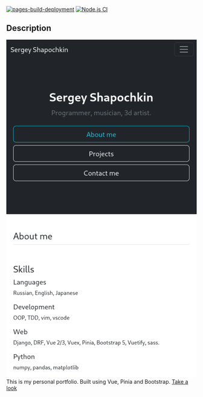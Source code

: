 [![pages-build-deployment](https://github.com/0djentd/portfolio/actions/workflows/pages/pages-build-deployment/badge.svg)](https://github.com/0djentd/portfolio/actions/workflows/pages/pages-build-deployment)
[![Node.js CI](https://github.com/0djentd/portfolio/actions/workflows/node.js.yml/badge.svg)](https://github.com/0djentd/portfolio/actions/workflows/node.js.yml)
## Description
![screenshot](public/screenshot_portfolio.png)
This is my personal portfolio.
Built using Vue, Pinia and Bootstrap.
[Take a look](https://0djentd.github.io/portfolio/)
